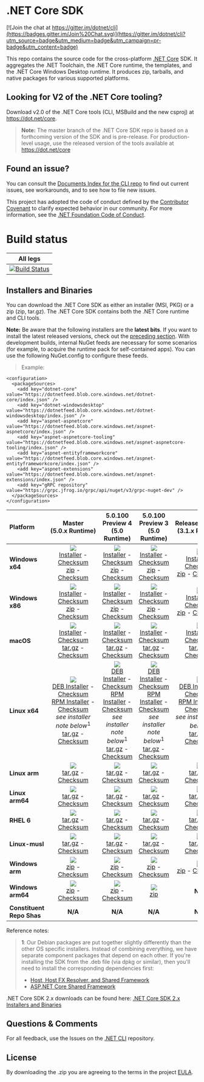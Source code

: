 # .NET Core SDK

[![Join the chat at https://gitter.im/dotnet/cli](https://badges.gitter.im/Join%20Chat.svg)](https://gitter.im/dotnet/cli?utm_source=badge&utm_medium=badge&utm_campaign=pr-badge&utm_content=badge)

This repo contains the source code for the cross-platform [.NET Core](http://github.com/dotnet/core) SDK. It aggregates the .NET Toolchain, the .NET Core runtime, the templates, and the .NET Core Windows Desktop runtime. It produces zip, tarballs, and native packages for various supported platforms.

Looking for V2 of the .NET Core tooling?
----------------------------------------

Download v2.0 of the .NET Core tools (CLI, MSBuild and the new csproj) at https://dot.net/core.

> **Note:** The master branch of the .NET Core SDK repo is based on a forthcoming version of the SDK and is pre-release. For production-level usage, use the
> released version of the tools available at https://dot.net/core

Found an issue?
---------------
You can consult the [Documents Index for the CLI repo](https://github.com/dotnet/cli/blob/master/Documentation/README.md) to find out current issues, see workarounds, and to see how to file new issues.

This project has adopted the code of conduct defined by the [Contributor Covenant](http://contributor-covenant.org/) to clarify expected behavior in our community. For more information, see the [.NET Foundation Code of Conduct](http://www.dotnetfoundation.org/code-of-conduct).

# Build status

|All legs|
|:------:|
|[![Build Status](https://dev.azure.com/dnceng/internal/_apis/build/status/286)](https://dev.azure.com/dnceng/internal/_build?definitionId=286)|

Installers and Binaries
-----------------------

You can download the .NET Core SDK as either an installer (MSI, PKG) or a zip (zip, tar.gz). The .NET Core SDK contains both the .NET Core runtime and CLI tools.

**Note:** Be aware that the following installers are the **latest bits**. If you
want to install the latest released versions, check out the [preceding section](#looking-for-v2-of-the-net-core-tooling).
With development builds, internal NuGet feeds are necessary for some scenarios (for example, to acquire the runtime pack for self-contained apps). You can use the following NuGet.config to configure these feeds.
> Example:

```
<configuration>
  <packageSources>
    <add key="dotnet-core" value="https://dotnetfeed.blob.core.windows.net/dotnet-core/index.json" />
    <add key="dotnet-windowsdesktop" value="https://dotnetfeed.blob.core.windows.net/dotnet-windowsdesktop/index.json" />
    <add key="aspnet-aspnetcore" value="https://dotnetfeed.blob.core.windows.net/aspnet-aspnetcore/index.json" />
    <add key="aspnet-aspnetcore-tooling" value="https://dotnetfeed.blob.core.windows.net/aspnet-aspnetcore-tooling/index.json" />
    <add key="aspnet-entityframeworkcore" value="https://dotnetfeed.blob.core.windows.net/aspnet-entityframeworkcore/index.json" />
    <add key="aspnet-extensions" value="https://dotnetfeed.blob.core.windows.net/aspnet-extensions/index.json" />
    <add key="gRPC repository" value="https://grpc.jfrog.io/grpc/api/nuget/v3/grpc-nuget-dev" />
  </packageSources>
</configuration>
```

| Platform | Master<br>(5.0.x&nbsp;Runtime) | 5.0.100 Preview 4<br>(5.0 Runtime) | 5.0.100 Preview 3<br>(5.0 Runtime) | Release/3.1.3XX<br>(3.1.x Runtime) | Release/3.1.2XX<br>(3.1.x Runtime) | Release/3.1.1XX<br>(3.1.x Runtime) | Release/3.0.1xx<br>(3.0.x Runtime) |
| :--------- | :----------: | :----------: | :----------: | :----------: | :----------: | :----------: | :----------: |
| **Windows x64** | [![][win-x64-badge-master]][win-x64-version-master]<br>[Installer][win-x64-installer-master] - [Checksum][win-x64-installer-checksum-master]<br>[zip][win-x64-zip-master] - [Checksum][win-x64-zip-checksum-master] | [![][win-x64-badge-5.0.1XX-preview4]][win-x64-version-5.0.1XX-preview4]<br>[Installer][win-x64-installer-5.0.1XX-preview4] - [Checksum][win-x64-installer-checksum-5.0.1XX-preview4]<br>[zip][win-x64-zip-5.0.1XX-preview4] - [Checksum][win-x64-zip-checksum-5.0.1XX-preview4] | [![][win-x64-badge-5.0.1XX-preview3]][win-x64-version-5.0.1XX-preview3]<br>[Installer][win-x64-installer-5.0.1XX-preview3] - [Checksum][win-x64-installer-checksum-5.0.1XX-preview3]<br>[zip][win-x64-zip-5.0.1XX-preview3] - [Checksum][win-x64-zip-checksum-5.0.1XX-preview3] | [![][win-x64-badge-3.1.3XX]][win-x64-version-3.1.3XX]<br>[Installer][win-x64-installer-3.1.3XX] - [Checksum][win-x64-installer-checksum-3.1.3XX]<br>[zip][win-x64-zip-3.1.3XX] - [Checksum][win-x64-zip-checksum-3.1.3XX] | [![][win-x64-badge-3.1.2XX]][win-x64-version-3.1.2XX]<br>[Installer][win-x64-installer-3.1.2XX] - [Checksum][win-x64-installer-checksum-3.1.2XX]<br>[zip][win-x64-zip-3.1.2XX] - [Checksum][win-x64-zip-checksum-3.1.2XX] | [![][win-x64-badge-3.1.1XX]][win-x64-version-3.1.1XX]<br>[Installer][win-x64-installer-3.1.1XX] - [Checksum][win-x64-installer-checksum-3.1.1XX]<br>[zip][win-x64-zip-3.1.1XX] - [Checksum][win-x64-zip-checksum-3.1.1XX] | [![][win-x64-badge-3.0.1XX]][win-x64-version-3.0.1XX]<br>[Installer][win-x64-installer-3.0.1XX] - [Checksum][win-x64-installer-checksum-3.0.1XX]<br>[zip][win-x64-zip-3.0.1XX] - [Checksum][win-x64-zip-checksum-3.0.1XX] |
| **Windows x86** | [![][win-x86-badge-master]][win-x86-version-master]<br>[Installer][win-x86-installer-master] - [Checksum][win-x86-installer-checksum-master]<br>[zip][win-x86-zip-master] - [Checksum][win-x86-zip-checksum-master] | [![][win-x86-badge-5.0.1XX-preview4]][win-x86-version-5.0.1XX-preview4]<br>[Installer][win-x86-installer-5.0.1XX-preview4] - [Checksum][win-x86-installer-checksum-5.0.1XX-preview4]<br>[zip][win-x86-zip-5.0.1XX-preview4] - [Checksum][win-x86-zip-checksum-5.0.1XX-preview4] | [![][win-x86-badge-5.0.1XX-preview3]][win-x86-version-5.0.1XX-preview3]<br>[Installer][win-x86-installer-5.0.1XX-preview3] - [Checksum][win-x86-installer-checksum-5.0.1XX-preview3]<br>[zip][win-x86-zip-5.0.1XX-preview3] - [Checksum][win-x86-zip-checksum-5.0.1XX-preview3] | [![][win-x86-badge-3.1.3XX]][win-x86-version-3.1.3XX]<br>[Installer][win-x86-installer-3.1.3XX] - [Checksum][win-x86-installer-checksum-3.1.3XX]<br>[zip][win-x86-zip-3.1.3XX] - [Checksum][win-x86-zip-checksum-3.1.3XX] | [![][win-x86-badge-3.1.2XX]][win-x86-version-3.1.2XX]<br>[Installer][win-x86-installer-3.1.2XX] - [Checksum][win-x86-installer-checksum-3.1.2XX]<br>[zip][win-x86-zip-3.1.2XX] - [Checksum][win-x86-zip-checksum-3.1.2XX] | [![][win-x86-badge-3.1.1XX]][win-x86-version-3.1.1XX]<br>[Installer][win-x86-installer-3.1.1XX] - [Checksum][win-x86-installer-checksum-3.1.1XX]<br>[zip][win-x86-zip-3.1.1XX] - [Checksum][win-x86-zip-checksum-3.1.1XX] | [![][win-x86-badge-3.0.1XX]][win-x86-version-3.0.1XX]<br>[Installer][win-x86-installer-3.0.1XX] - [Checksum][win-x86-installer-checksum-3.0.1XX]<br>[zip][win-x86-zip-3.0.1XX] - [Checksum][win-x86-zip-checksum-3.0.1XX] |
| **macOS** | [![][osx-badge-master]][osx-version-master]<br>[Installer][osx-installer-master] - [Checksum][osx-installer-checksum-master]<br>[tar.gz][osx-targz-master] - [Checksum][osx-targz-checksum-master] | [![][osx-badge-5.0.1XX-preview4]][osx-version-5.0.1XX-preview4]<br>[Installer][osx-installer-5.0.1XX-preview4] - [Checksum][osx-installer-checksum-5.0.1XX-preview4]<br>[tar.gz][osx-targz-5.0.1XX-preview4] - [Checksum][osx-targz-checksum-5.0.1XX-preview4] | [![][osx-badge-5.0.1XX-preview3]][osx-version-5.0.1XX-preview3]<br>[Installer][osx-installer-5.0.1XX-preview3] - [Checksum][osx-installer-checksum-5.0.1XX-preview3]<br>[tar.gz][osx-targz-5.0.1XX-preview3] - [Checksum][osx-targz-checksum-5.0.1XX-preview3] | [![][osx-badge-3.1.3XX]][osx-version-3.1.3XX]<br>[Installer][osx-installer-3.1.3XX] - [Checksum][osx-installer-checksum-3.1.3XX]<br>[tar.gz][osx-targz-3.1.3XX] - [Checksum][osx-targz-checksum-3.1.3XX] | [![][osx-badge-3.1.2XX]][osx-version-3.1.2XX]<br>[Installer][osx-installer-3.1.2XX] - [Checksum][osx-installer-checksum-3.1.2XX]<br>[tar.gz][osx-targz-3.1.2XX] - [Checksum][osx-targz-checksum-3.1.2XX] | [![][osx-badge-3.1.1XX]][osx-version-3.1.1XX]<br>[Installer][osx-installer-3.1.1XX] - [Checksum][osx-installer-checksum-3.1.1XX]<br>[tar.gz][osx-targz-3.1.1XX] - [Checksum][osx-targz-checksum-3.1.1XX] | [![][osx-badge-3.0.1XX]][osx-version-3.0.1XX]<br>[Installer][osx-installer-3.0.1XX] - [Checksum][osx-installer-checksum-3.0.1XX]<br>[tar.gz][osx-targz-3.0.1XX] - [Checksum][osx-targz-checksum-3.0.1XX] |
| **Linux x64** | [![][linux-badge-master]][linux-version-master]<br>[DEB Installer][linux-DEB-installer-master] - [Checksum][linux-DEB-installer-checksum-master]<br>[RPM Installer][linux-RPM-installer-master] - [Checksum][linux-RPM-installer-checksum-master]<br>_see installer note below_<sup>1</sup><br>[tar.gz][linux-targz-master] - [Checksum][linux-targz-checksum-master] | [![][linux-badge-5.0.1XX-preview4]][linux-version-5.0.1XX-preview4]<br>[DEB Installer][linux-DEB-installer-5.0.1XX-preview4] - [Checksum][linux-DEB-installer-checksum-5.0.1XX-preview4]<br>[RPM Installer][linux-RPM-installer-5.0.1XX-preview4] - [Checksum][linux-RPM-installer-checksum-5.0.1XX-preview4]<br>_see installer note below_<sup>1</sup><br>[tar.gz][linux-targz-5.0.1XX-preview4] - [Checksum][linux-targz-checksum-5.0.1XX-preview4] | [![][linux-badge-5.0.1XX-preview3]][linux-version-5.0.1XX-preview3]<br>[DEB Installer][linux-DEB-installer-5.0.1XX-preview3] - [Checksum][linux-DEB-installer-checksum-5.0.1XX-preview3]<br>[RPM Installer][linux-RPM-installer-5.0.1XX-preview3] - [Checksum][linux-RPM-installer-checksum-5.0.1XX-preview3]<br>_see installer note below_<sup>1</sup><br>[tar.gz][linux-targz-5.0.1XX-preview3] - [Checksum][linux-targz-checksum-5.0.1XX-preview3] | [![][linux-badge-3.1.3XX]][linux-version-3.1.3XX]<br>[DEB Installer][linux-DEB-installer-3.1.3XX] - [Checksum][linux-DEB-installer-checksum-3.1.3XX]<br>[RPM Installer][linux-RPM-installer-3.1.3XX] - [Checksum][linux-RPM-installer-checksum-3.1.3XX]<br>_see installer note below_<sup>1</sup><br>[tar.gz][linux-targz-3.1.3XX] - [Checksum][linux-targz-checksum-3.1.3XX] | [![][linux-badge-3.1.2XX]][linux-version-3.1.2XX]<br>[DEB Installer][linux-DEB-installer-3.1.2XX] - [Checksum][linux-DEB-installer-checksum-3.1.2XX]<br>[RPM Installer][linux-RPM-installer-3.1.2XX] - [Checksum][linux-RPM-installer-checksum-3.1.2XX]<br>_see installer note below_<sup>1</sup><br>[tar.gz][linux-targz-3.1.2XX] - [Checksum][linux-targz-checksum-3.1.2XX] | [![][linux-badge-3.1.1XX]][linux-version-3.1.1XX]<br>[DEB Installer][linux-DEB-installer-3.1.1XX] - [Checksum][linux-DEB-installer-checksum-3.1.1XX]<br>[RPM Installer][linux-RPM-installer-3.1.1XX] - [Checksum][linux-RPM-installer-checksum-3.1.1XX]<br>_see installer note below_<sup>1</sup><br>[tar.gz][linux-targz-3.1.1XX] - [Checksum][linux-targz-checksum-3.1.1XX] | [![][linux-badge-3.0.1XX]][linux-version-3.0.1XX]<br>[DEB Installer][linux-DEB-installer-3.0.1XX] - [Checksum][linux-DEB-installer-checksum-3.0.1XX]<br>[RPM Installer][linux-RPM-installer-3.0.1XX] - [Checksum][linux-RPM-installer-checksum-3.0.1XX]<br>_see installer note below_<sup>1</sup><br>[tar.gz][linux-targz-3.0.1XX] - [Checksum][linux-targz-checksum-3.0.1XX] |
| **Linux arm** | [![][linux-arm-badge-master]][linux-arm-version-master]<br>[tar.gz][linux-arm-targz-master] - [Checksum][linux-arm-targz-checksum-master] | [![][linux-arm-badge-5.0.1XX-preview4]][linux-arm-version-5.0.1XX-preview4]<br>[tar.gz][linux-arm-targz-5.0.1XX-preview4] - [Checksum][linux-arm-targz-checksum-5.0.1XX-preview4] | [![][linux-arm-badge-5.0.1XX-preview3]][linux-arm-version-5.0.1XX-preview3]<br>[tar.gz][linux-arm-targz-5.0.1XX-preview3] - [Checksum][linux-arm-targz-checksum-5.0.1XX-preview3] | [![][linux-arm-badge-3.1.3XX]][linux-arm-version-3.1.3XX]<br>[tar.gz][linux-arm-targz-3.1.3XX] - [Checksum][linux-arm-targz-checksum-3.1.3XX] | [![][linux-arm-badge-3.1.2XX]][linux-arm-version-3.1.2XX]<br>[tar.gz][linux-arm-targz-3.1.2XX] - [Checksum][linux-arm-targz-checksum-3.1.2XX] | [![][linux-arm-badge-3.1.1XX]][linux-arm-version-3.1.1XX]<br>[tar.gz][linux-arm-targz-3.1.1XX] - [Checksum][linux-arm-targz-checksum-3.1.1XX] | [![][linux-arm-badge-3.0.1XX]][linux-arm-version-3.0.1XX]<br>[tar.gz][linux-arm-targz-3.0.1XX] - [Checksum][linux-arm-targz-checksum-3.0.1XX] |
| **Linux arm64** | [![][linux-arm64-badge-master]][linux-arm64-version-master]<br>[tar.gz][linux-arm64-targz-master] - [Checksum][linux-arm64-targz-checksum-master] | [![][linux-arm64-badge-5.0.1XX-preview4]][linux-arm64-version-5.0.1XX-preview4]<br>[tar.gz][linux-arm64-targz-5.0.1XX-preview4] - [Checksum][linux-arm64-targz-checksum-5.0.1XX-preview4] | [![][linux-arm64-badge-5.0.1XX-preview3]][linux-arm64-version-5.0.1XX-preview3]<br>[tar.gz][linux-arm64-targz-5.0.1XX-preview3] - [Checksum][linux-arm64-targz-checksum-5.0.1XX-preview3] | [![][linux-arm64-badge-3.1.3XX]][linux-arm64-version-3.1.3XX]<br>[tar.gz][linux-arm64-targz-3.1.3XX] - [Checksum][linux-arm64-targz-checksum-3.1.3XX] | [![][linux-arm64-badge-3.1.2XX]][linux-arm64-version-3.1.2XX]<br>[tar.gz][linux-arm64-targz-3.1.2XX] - [Checksum][linux-arm64-targz-checksum-3.1.2XX] | [![][linux-arm64-badge-3.1.1XX]][linux-arm64-version-3.1.1XX]<br>[tar.gz][linux-arm64-targz-3.1.1XX] - [Checksum][linux-arm64-targz-checksum-3.1.1XX] | [![][linux-arm64-badge-3.0.1XX]][linux-arm64-version-3.0.1XX]<br>[tar.gz][linux-arm64-targz-3.0.1XX] - [Checksum][linux-arm64-targz-checksum-3.0.1XX] |
| **RHEL 6** | [![][rhel-6-badge-master]][rhel-6-version-master]<br>[tar.gz][rhel-6-targz-master] - [Checksum][rhel-6-targz-checksum-master] | [![][rhel-6-badge-5.0.1XX-preview4]][rhel-6-version-5.0.1XX-preview4]<br>[tar.gz][rhel-6-targz-5.0.1XX-preview4] - [Checksum][rhel-6-targz-checksum-5.0.1XX-preview4] | [![][rhel-6-badge-5.0.1XX-preview3]][rhel-6-version-5.0.1XX-preview3]<br>[tar.gz][rhel-6-targz-5.0.1XX-preview3] - [Checksum][rhel-6-targz-checksum-5.0.1XX-preview3] | [![][rhel-6-badge-3.1.3XX]][rhel-6-version-3.1.3XX]<br>[tar.gz][rhel-6-targz-3.1.3XX] - [Checksum][rhel-6-targz-checksum-3.1.3XX] | [![][rhel-6-badge-3.1.2XX]][rhel-6-version-3.1.2XX]<br>[tar.gz][rhel-6-targz-3.1.2XX] - [Checksum][rhel-6-targz-checksum-3.1.2XX] | [![][rhel-6-badge-3.1.1XX]][rhel-6-version-3.1.1XX]<br>[tar.gz][rhel-6-targz-3.1.1XX] - [Checksum][rhel-6-targz-checksum-3.1.1XX] | [![][rhel-6-badge-3.0.1XX]][rhel-6-version-3.0.1XX]<br>[tar.gz][rhel-6-targz-3.0.1XX] - [Checksum][rhel-6-targz-checksum-3.0.1XX] |
| **Linux-musl** | [![][linux-musl-badge-master]][linux-musl-version-master]<br>[tar.gz][linux-musl-targz-master] - [Checksum][linux-musl-targz-checksum-master] | [![][linux-musl-badge-5.0.1XX-preview4]][linux-musl-version-5.0.1XX-preview4]<br>[tar.gz][linux-musl-targz-5.0.1XX-preview4] - [Checksum][linux-musl-targz-checksum-5.0.1XX-preview4] | [![][linux-musl-badge-5.0.1XX-preview3]][linux-musl-version-5.0.1XX-preview3]<br>[tar.gz][linux-musl-targz-5.0.1XX-preview3] - [Checksum][linux-musl-targz-checksum-5.0.1XX-preview3] | [![][linux-musl-badge-3.1.3XX]][linux-musl-version-3.1.3XX]<br>[tar.gz][linux-musl-targz-3.1.3XX] - [Checksum][linux-musl-targz-checksum-3.1.3XX] | [![][linux-musl-badge-3.1.2XX]][linux-musl-version-3.1.2XX]<br>[tar.gz][linux-musl-targz-3.1.2XX] - [Checksum][linux-musl-targz-checksum-3.1.2XX] | [![][linux-musl-badge-3.1.1XX]][linux-musl-version-3.1.1XX]<br>[tar.gz][linux-musl-targz-3.1.1XX] - [Checksum][linux-musl-targz-checksum-3.1.1XX] | [![][linux-musl-badge-3.0.1XX]][linux-musl-version-3.0.1XX]<br>[tar.gz][linux-musl-targz-3.0.1XX] - [Checksum][linux-musl-targz-checksum-3.0.1XX] |
| **Windows arm** | [![][win-arm-badge-master]][win-arm-version-master]<br>[zip][win-arm-zip-master] - [Checksum][win-arm-zip-checksum-master] | [![][win-arm-badge-5.0.1XX-preview4]][win-arm-version-5.0.1XX-preview4]<br>[zip][win-arm-zip-5.0.1XX-preview4] - [Checksum][win-arm-zip-checksum-5.0.1XX-preview4] | [![][win-arm-badge-5.0.1XX-preview3]][win-arm-version-5.0.1XX-preview3]<br>[zip][win-arm-zip-5.0.1XX-preview3] - [Checksum][win-arm-zip-checksum-5.0.1XX-preview3] | [![][win-arm-badge-3.1.3XX]][win-arm-version-3.1.3XX]<br>[zip][win-arm-zip-3.1.3XX] - [Checksum][win-arm-zip-checksum-3.1.3XX] | [![][win-arm-badge-3.1.2XX]][win-arm-version-3.1.2XX]<br>[zip][win-arm-zip-3.1.2XX] - [Checksum][win-arm-zip-checksum-3.1.2XX] | [![][win-arm-badge-3.1.1XX]][win-arm-version-3.1.1XX]<br>[zip][win-arm-zip-3.1.1XX] - [Checksum][win-arm-zip-checksum-3.1.1XX] | [![][win-arm-badge-3.0.1XX]][win-arm-version-3.0.1XX]<br>[zip][win-arm-zip-3.0.1XX] - [Checksum][win-arm-zip-checksum-3.0.1XX] |
| **Windows arm64** | [![][win-arm64-badge-master]][win-arm64-version-master]<br>[zip][win-arm64-zip-master] - [Checksum][win-arm64-zip-checksum-master] | [![][win-arm64-badge-5.0.1XX-preview4]][win-arm64-version-5.0.1XX-preview4]<br>[zip][win-arm64-zip-5.0.1XX-preview4] - [Checksum][win-arm64-zip-checksum-5.0.1XX-preview4] | [![][win-arm64-badge-5.0.1XX-preview3]][win-arm64-version-5.0.1XX-preview3]<br>[zip][win-arm64-zip-5.0.1XX-preview3] | **N/A** | **N/A** | **N/A** | **N/A** |
| **Constituent Repo Shas** | **N/A** | **N/A** | **N/A** | **N/A** | **N/A** | **N/A** | [Git SHAs][sdk-shas-2.2.1XX] |

Reference notes:
> **1**: Our Debian packages are put together slightly differently than the other OS specific installers. Instead of combining everything, we have separate component packages that depend on each other. If you're installing the SDK from the .deb file (via dpkg or similar), then you'll need to install the corresponding dependencies first:
> * [Host, Host FX Resolver, and Shared Framework](https://github.com/dotnet/runtime#daily-builds)
> * [ASP.NET Core Shared Framework](https://github.com/aspnet/AspNetCore/blob/master/docs/DailyBuilds.md)

.NET Core SDK 2.x downloads can be found here: [.NET Core SDK 2.x Installers and Binaries](Downloads2.x.md)

[win-x64-badge-master]: https://aka.ms/dotnet/net5/dev/Sdk/win_x64_Release_version_badge.svg
[win-x64-version-master]: https://aka.ms/dotnet/net5/dev/Sdk/productCommit-win-x64.txt
[win-x64-installer-master]: https://aka.ms/dotnet/net5/dev/Sdk/dotnet-sdk-win-x64.exe
[win-x64-installer-checksum-master]: https://aka.ms/dotnet/net5/dev/Sdk/dotnet-sdk-win-x64.exe.sha
[win-x64-zip-master]: https://aka.ms/dotnet/net5/dev/Sdk/dotnet-sdk-win-x64.zip
[win-x64-zip-checksum-master]: https://aka.ms/dotnet/net5/dev/Sdk/dotnet-sdk-win-x64.zip.sha

[win-x64-badge-5.0.1XX-preview4]: https://aka.ms/dotnet/net5/preview4/Sdk/win_x64_Release_version_badge.svg
[win-x64-version-5.0.1XX-preview4]: https://aka.ms/dotnet/net5/preview4/Sdk/productCommit-win-x64.txt
[win-x64-installer-5.0.1XX-preview4]: https://aka.ms/dotnet/net5/preview4/Sdk/dotnet-sdk-win-x64.exe
[win-x64-installer-checksum-5.0.1XX-preview4]: https://aka.ms/dotnet/net5/preview4/Sdk/dotnet-sdk-win-x64.exe.sha
[win-x64-zip-5.0.1XX-preview4]: https://aka.ms/dotnet/net5/preview4/Sdk/dotnet-sdk-win-x64.zip
[win-x64-zip-checksum-5.0.1XX-preview4]: https://aka.ms/dotnet/net5/preview4/Sdk/dotnet-sdk-win-x64.zip.sha

[win-x64-badge-5.0.1XX-preview3]: https://aka.ms/dotnet/net5/preview3/Sdk/win_x64_Release_version_badge.svg
[win-x64-version-5.0.1XX-preview3]: https://aka.ms/dotnet/net5/preview3/Sdk/productCommit-win-x64.txt
[win-x64-installer-5.0.1XX-preview3]: https://aka.ms/dotnet/net5/preview3/Sdk/dotnet-sdk-win-x64.exe
[win-x64-installer-checksum-5.0.1XX-preview3]: https://aka.ms/dotnet/net5/preview3/Sdk/dotnet-sdk-win-x64.exe.sha
[win-x64-zip-5.0.1XX-preview3]: https://aka.ms/dotnet/net5/preview3/Sdk/dotnet-sdk-win-x64.zip
[win-x64-zip-checksum-5.0.1XX-preview3]: https://aka.ms/dotnet/net5/preview3/Sdk/dotnet-sdk-win-x64.zip.sha

[win-x64-badge-3.1.3XX]: https://dotnetcli.blob.core.windows.net/dotnet/Sdk/release/3.1.3xx/win_x64_Release_version_badge.svg
[win-x64-version-3.1.3XX]: https://dotnetcli.blob.core.windows.net/dotnet/Sdk/release/3.1.3xx/latest.version
[win-x64-installer-3.1.3XX]: https://dotnetcli.blob.core.windows.net/dotnet/Sdk/release/3.1.3xx/dotnet-sdk-latest-win-x64.exe
[win-x64-installer-checksum-3.1.3XX]: https://dotnetclichecksums.blob.core.windows.net/dotnet/Sdk/release/3.1.3xx/dotnet-sdk-latest-win-x64.exe.sha
[win-x64-zip-3.1.3XX]: https://dotnetcli.blob.core.windows.net/dotnet/Sdk/release/3.1.3xx/dotnet-sdk-latest-win-x64.zip
[win-x64-zip-checksum-3.1.3XX]: https://dotnetclichecksums.blob.core.windows.net/dotnet/Sdk/release/3.1.3xx/dotnet-sdk-latest-win-x64.zip.sha

[win-x64-badge-3.1.2XX]: https://dotnetcli.blob.core.windows.net/dotnet/Sdk/release/3.1.2xx/win_x64_Release_version_badge.svg
[win-x64-version-3.1.2XX]: https://dotnetcli.blob.core.windows.net/dotnet/Sdk/release/3.1.2xx/latest.version
[win-x64-installer-3.1.2XX]: https://dotnetcli.blob.core.windows.net/dotnet/Sdk/release/3.1.2xx/dotnet-sdk-latest-win-x64.exe
[win-x64-installer-checksum-3.1.2XX]: https://dotnetclichecksums.blob.core.windows.net/dotnet/Sdk/release/3.1.2xx/dotnet-sdk-latest-win-x64.exe.sha
[win-x64-zip-3.1.2XX]: https://dotnetcli.blob.core.windows.net/dotnet/Sdk/release/3.1.2xx/dotnet-sdk-latest-win-x64.zip
[win-x64-zip-checksum-3.1.2XX]: https://dotnetclichecksums.blob.core.windows.net/dotnet/Sdk/release/3.1.2xx/dotnet-sdk-latest-win-x64.zip.sha

[win-x64-badge-3.1.1XX]: https://dotnetcli.blob.core.windows.net/dotnet/Sdk/release/3.1.1xx/win_x64_Release_version_badge.svg
[win-x64-version-3.1.1XX]: https://dotnetcli.blob.core.windows.net/dotnet/Sdk/release/3.1.1xx/latest.version
[win-x64-installer-3.1.1XX]: https://dotnetcli.blob.core.windows.net/dotnet/Sdk/release/3.1.1xx/dotnet-sdk-latest-win-x64.exe
[win-x64-installer-checksum-3.1.1XX]: https://dotnetclichecksums.blob.core.windows.net/dotnet/Sdk/release/3.1.1xx/dotnet-sdk-latest-win-x64.exe.sha
[win-x64-zip-3.1.1XX]: https://dotnetcli.blob.core.windows.net/dotnet/Sdk/release/3.1.1xx/dotnet-sdk-latest-win-x64.zip
[win-x64-zip-checksum-3.1.1XX]: https://dotnetclichecksums.blob.core.windows.net/dotnet/Sdk/release/3.1.1xx/dotnet-sdk-latest-win-x64.zip.sha

[win-x64-badge-3.0.1XX]: https://dotnetcli.blob.core.windows.net/dotnet/Sdk/release/3.0.1xx/win_x64_Release_version_badge.svg
[win-x64-version-3.0.1XX]: https://dotnetcli.blob.core.windows.net/dotnet/Sdk/release/3.0.1xx/latest.version
[win-x64-installer-3.0.1XX]: https://dotnetcli.blob.core.windows.net/dotnet/Sdk/release/3.0.1xx/dotnet-sdk-latest-win-x64.exe
[win-x64-installer-checksum-3.0.1XX]: https://dotnetclichecksums.blob.core.windows.net/dotnet/Sdk/release/3.0.1xx/dotnet-sdk-latest-win-x64.exe.sha
[win-x64-zip-3.0.1XX]: https://dotnetcli.blob.core.windows.net/dotnet/Sdk/release/3.0.1xx/dotnet-sdk-latest-win-x64.zip
[win-x64-zip-checksum-3.0.1XX]: https://dotnetclichecksums.blob.core.windows.net/dotnet/Sdk/release/3.0.1xx/dotnet-sdk-latest-win-x64.zip.sha

[win-x86-badge-master]: https://aka.ms/dotnet/net5/dev/Sdk/win_x86_Release_version_badge.svg
[win-x86-version-master]: https://aka.ms/dotnet/net5/dev/Sdk/productCommit-win-x86.txt
[win-x86-installer-master]: https://aka.ms/dotnet/net5/dev/Sdk/dotnet-sdk-win-x86.exe
[win-x86-installer-checksum-master]: https://aka.ms/dotnet/net5/dev/Sdk/dotnet-sdk-win-x86.exe.sha
[win-x86-zip-master]: https://aka.ms/dotnet/net5/dev/Sdk/dotnet-sdk-win-x86.zip
[win-x86-zip-checksum-master]: https://aka.ms/dotnet/net5/dev/Sdk/dotnet-sdk-win-x86.zip.sha

[win-x86-badge-5.0.1XX-preview4]: https://aka.ms/dotnet/net5/preview4/Sdk/win_x86_Release_version_badge.svg
[win-x86-version-5.0.1XX-preview4]: https://aka.ms/dotnet/net5/preview4/Sdk/productCommit-win-x86.txt
[win-x86-installer-5.0.1XX-preview4]: https://aka.ms/dotnet/net5/preview4/Sdk/dotnet-sdk-win-x86.exe
[win-x86-installer-checksum-5.0.1XX-preview4]: https://aka.ms/dotnet/net5/preview4/Sdk/dotnet-sdk-win-x86.exe.sha
[win-x86-zip-5.0.1XX-preview4]: https://aka.ms/dotnet/net5/preview4/Sdk/dotnet-sdk-win-x86.zip
[win-x86-zip-checksum-5.0.1XX-preview4]: https://aka.ms/dotnet/net5/preview4/Sdk/dotnet-sdk-win-x86.zip.sha

[win-x86-badge-5.0.1XX-preview3]: https://aka.ms/dotnet/net5/preview3/Sdk/win_x86_Release_version_badge.svg
[win-x86-version-5.0.1XX-preview3]: https://aka.ms/dotnet/net5/preview3/Sdk/productCommit-win-x86.txt
[win-x86-installer-5.0.1XX-preview3]: https://aka.ms/dotnet/net5/preview3/Sdk/dotnet-sdk-win-x86.exe
[win-x86-installer-checksum-5.0.1XX-preview3]: https://aka.ms/dotnet/net5/preview3/Sdk/dotnet-sdk-win-x86.exe.sha
[win-x86-zip-5.0.1XX-preview3]: https://aka.ms/dotnet/net5/preview3/Sdk/dotnet-sdk-win-x86.zip
[win-x86-zip-checksum-5.0.1XX-preview3]: https://aka.ms/dotnet/net5/preview3/Sdk/dotnet-sdk-win-x86.zip.sha

[win-x86-badge-3.1.3XX]: https://dotnetcli.blob.core.windows.net/dotnet/Sdk/release/3.1.3xx/win_x86_Release_version_badge.svg
[win-x86-version-3.1.3XX]: https://dotnetcli.blob.core.windows.net/dotnet/Sdk/release/3.1.3xx/latest.version
[win-x86-installer-3.1.3XX]: https://dotnetcli.blob.core.windows.net/dotnet/Sdk/release/3.1.3xx/dotnet-sdk-latest-win-x86.exe
[win-x86-installer-checksum-3.1.3XX]: https://dotnetclichecksums.blob.core.windows.net/dotnet/Sdk/release/3.1.3xx/dotnet-sdk-latest-win-x86.exe.sha
[win-x86-zip-3.1.3XX]: https://dotnetcli.blob.core.windows.net/dotnet/Sdk/release/3.1.3xx/dotnet-sdk-latest-win-x86.zip
[win-x86-zip-checksum-3.1.3XX]: https://dotnetclichecksums.blob.core.windows.net/dotnet/Sdk/release/3.1.3xx/dotnet-sdk-latest-win-x86.zip.sha

[win-x86-badge-3.1.2XX]: https://dotnetcli.blob.core.windows.net/dotnet/Sdk/release/3.1.2xx/win_x86_Release_version_badge.svg
[win-x86-version-3.1.2XX]: https://dotnetcli.blob.core.windows.net/dotnet/Sdk/release/3.1.2xx/latest.version
[win-x86-installer-3.1.2XX]: https://dotnetcli.blob.core.windows.net/dotnet/Sdk/release/3.1.2xx/dotnet-sdk-latest-win-x86.exe
[win-x86-installer-checksum-3.1.2XX]: https://dotnetclichecksums.blob.core.windows.net/dotnet/Sdk/release/3.1.2xx/dotnet-sdk-latest-win-x86.exe.sha
[win-x86-zip-3.1.2XX]: https://dotnetcli.blob.core.windows.net/dotnet/Sdk/release/3.1.2xx/dotnet-sdk-latest-win-x86.zip
[win-x86-zip-checksum-3.1.2XX]: https://dotnetclichecksums.blob.core.windows.net/dotnet/Sdk/release/3.1.2xx/dotnet-sdk-latest-win-x86.zip.sha

[win-x86-badge-3.1.1XX]: https://dotnetcli.blob.core.windows.net/dotnet/Sdk/release/3.1.1xx/win_x86_Release_version_badge.svg
[win-x86-version-3.1.1XX]: https://dotnetcli.blob.core.windows.net/dotnet/Sdk/release/3.1.1xx/latest.version
[win-x86-installer-3.1.1XX]: https://dotnetcli.blob.core.windows.net/dotnet/Sdk/release/3.1.1xx/dotnet-sdk-latest-win-x86.exe
[win-x86-installer-checksum-3.1.1XX]: https://dotnetclichecksums.blob.core.windows.net/dotnet/Sdk/release/3.1.1xx/dotnet-sdk-latest-win-x86.exe.sha
[win-x86-zip-3.1.1XX]: https://dotnetcli.blob.core.windows.net/dotnet/Sdk/release/3.1.1xx/dotnet-sdk-latest-win-x86.zip
[win-x86-zip-checksum-3.1.1XX]: https://dotnetclichecksums.blob.core.windows.net/dotnet/Sdk/release/3.1.1xx/dotnet-sdk-latest-win-x86.zip.sha

[win-x86-badge-3.0.1XX]: https://dotnetcli.blob.core.windows.net/dotnet/Sdk/release/3.0.1xx/win_x86_Release_version_badge.svg
[win-x86-version-3.0.1XX]: https://dotnetcli.blob.core.windows.net/dotnet/Sdk/release/3.0.1xx/latest.version
[win-x86-installer-3.0.1XX]: https://dotnetcli.blob.core.windows.net/dotnet/Sdk/release/3.0.1xx/dotnet-sdk-latest-win-x86.exe
[win-x86-installer-checksum-3.0.1XX]: https://dotnetclichecksums.blob.core.windows.net/dotnet/Sdk/release/3.0.1xx/dotnet-sdk-latest-win-x86.exe.sha
[win-x86-zip-3.0.1XX]: https://dotnetcli.blob.core.windows.net/dotnet/Sdk/release/3.0.1xx/dotnet-sdk-latest-win-x86.zip
[win-x86-zip-checksum-3.0.1XX]: https://dotnetclichecksums.blob.core.windows.net/dotnet/Sdk/release/3.0.1xx/dotnet-sdk-latest-win-x86.zip.sha

[osx-badge-master]: https://aka.ms/dotnet/net5/dev/Sdk/osx_x64_Release_version_badge.svg
[osx-version-master]: https://aka.ms/dotnet/net5/dev/Sdk/productCommit-osx-x64.txt
[osx-installer-master]: https://aka.ms/dotnet/net5/dev/Sdk/dotnet-sdk-osx-x64.pkg
[osx-installer-checksum-master]: https://aka.ms/dotnet/net5/dev/Sdk/dotnet-sdk-osx-x64.pkg.sha
[osx-targz-master]: https://aka.ms/dotnet/net5/dev/Sdk/dotnet-sdk-osx-x64.tar.gz
[osx-targz-checksum-master]: https://aka.ms/dotnet/net5/dev/Sdk/dotnet-sdk-osx-x64.pkg.tar.gz.sha

[osx-badge-5.0.1XX-preview4]: https://aka.ms/dotnet/net5/preview4/Sdk/osx_x64_Release_version_badge.svg
[osx-version-5.0.1XX-preview4]: https://aka.ms/dotnet/net5/preview4/Sdk/productCommit-osx-x64.txt
[osx-installer-5.0.1XX-preview4]: https://aka.ms/dotnet/net5/preview4/Sdk/dotnet-sdk-osx-x64.pkg
[osx-installer-checksum-5.0.1XX-preview4]: https://aka.ms/dotnet/net5/preview4/Sdk/dotnet-sdk-osx-x64.pkg.sha
[osx-targz-5.0.1XX-preview4]: https://aka.ms/dotnet/net5/preview4/Sdk/dotnet-sdk-osx-x64.tar.gz
[osx-targz-checksum-5.0.1XX-preview4]: https://aka.ms/dotnet/net5/preview4/Sdk/dotnet-sdk-osx-x64.pkg.tar.gz.sha

[osx-badge-5.0.1XX-preview3]: https://aka.ms/dotnet/net5/preview3/Sdk/osx_x64_Release_version_badge.svg
[osx-version-5.0.1XX-preview3]: https://aka.ms/dotnet/net5/preview3/Sdk/productCommit-osx-x64.txt
[osx-installer-5.0.1XX-preview3]: https://aka.ms/dotnet/net5/preview3/Sdk/dotnet-sdk-osx-x64.pkg
[osx-installer-checksum-5.0.1XX-preview3]: https://aka.ms/dotnet/net5/preview3/Sdk/dotnet-sdk-osx-x64.pkg.sha
[osx-targz-5.0.1XX-preview3]: https://aka.ms/dotnet/net5/preview3/Sdk/dotnet-sdk-osx-x64.tar.gz
[osx-targz-checksum-5.0.1XX-preview3]: https://aka.ms/dotnet/net5/preview3/Sdk/dotnet-sdk-osx-x64.pkg.tar.gz.sha

[osx-badge-3.1.3XX]: https://dotnetcli.blob.core.windows.net/dotnet/Sdk/release/3.1.3xx/osx_x64_Release_version_badge.svg
[osx-version-3.1.3XX]: https://dotnetcli.blob.core.windows.net/dotnet/Sdk/release/3.1.3xx/latest.version
[osx-installer-3.1.3XX]: https://dotnetcli.blob.core.windows.net/dotnet/Sdk/release/3.1.3xx/dotnet-sdk-latest-osx-x64.pkg
[osx-installer-checksum-3.1.3XX]: https://dotnetclichecksums.blob.core.windows.net/dotnet/Sdk/release/3.1.3xx/dotnet-sdk-latest-osx-x64.pkg.sha
[osx-targz-3.1.3XX]: https://dotnetcli.blob.core.windows.net/dotnet/Sdk/release/3.1.3xx/dotnet-sdk-latest-osx-x64.tar.gz
[osx-targz-checksum-3.1.3XX]: https://dotnetclichecksums.blob.core.windows.net/dotnet/Sdk/release/3.1.3xx/dotnet-sdk-latest-osx-x64.tar.gz.sha

[osx-badge-3.1.2XX]: https://dotnetcli.blob.core.windows.net/dotnet/Sdk/release/3.1.2xx/osx_x64_Release_version_badge.svg
[osx-version-3.1.2XX]: https://dotnetcli.blob.core.windows.net/dotnet/Sdk/release/3.1.2xx/latest.version
[osx-installer-3.1.2XX]: https://dotnetcli.blob.core.windows.net/dotnet/Sdk/release/3.1.2xx/dotnet-sdk-latest-osx-x64.pkg
[osx-installer-checksum-3.1.2XX]: https://dotnetclichecksums.blob.core.windows.net/dotnet/Sdk/release/3.1.2xx/dotnet-sdk-latest-osx-x64.pkg.sha
[osx-targz-3.1.2XX]: https://dotnetcli.blob.core.windows.net/dotnet/Sdk/release/3.1.2xx/dotnet-sdk-latest-osx-x64.tar.gz
[osx-targz-checksum-3.1.2XX]: https://dotnetclichecksums.blob.core.windows.net/dotnet/Sdk/release/3.1.2xx/dotnet-sdk-latest-osx-x64.tar.gz.sha

[osx-badge-3.1.1XX]: https://dotnetcli.blob.core.windows.net/dotnet/Sdk/release/3.1.1xx/osx_x64_Release_version_badge.svg
[osx-version-3.1.1XX]: https://dotnetcli.blob.core.windows.net/dotnet/Sdk/release/3.1.1xx/latest.version
[osx-installer-3.1.1XX]: https://dotnetcli.blob.core.windows.net/dotnet/Sdk/release/3.1.1xx/dotnet-sdk-latest-osx-x64.pkg
[osx-installer-checksum-3.1.1XX]: https://dotnetclichecksums.blob.core.windows.net/dotnet/Sdk/release/3.1.1xx/dotnet-sdk-latest-osx-x64.pkg.sha
[osx-targz-3.1.1XX]: https://dotnetcli.blob.core.windows.net/dotnet/Sdk/release/3.1.1xx/dotnet-sdk-latest-osx-x64.tar.gz
[osx-targz-checksum-3.1.1XX]: https://dotnetclichecksums.blob.core.windows.net/dotnet/Sdk/release/3.1.1xx/dotnet-sdk-latest-osx-x64.tar.gz.sha

[osx-badge-3.0.1XX]: https://dotnetcli.blob.core.windows.net/dotnet/Sdk/release/3.0.1xx/osx_x64_Release_version_badge.svg
[osx-version-3.0.1XX]: https://dotnetcli.blob.core.windows.net/dotnet/Sdk/release/3.0.1xx/latest.version
[osx-installer-3.0.1XX]: https://dotnetcli.blob.core.windows.net/dotnet/Sdk/release/3.0.1xx/dotnet-sdk-latest-osx-x64.pkg
[osx-installer-checksum-3.0.1XX]: https://dotnetclichecksums.blob.core.windows.net/dotnet/Sdk/release/3.0.1xx/dotnet-sdk-latest-osx-x64.pkg.sha
[osx-targz-3.0.1XX]: https://dotnetcli.blob.core.windows.net/dotnet/Sdk/release/3.0.1xx/dotnet-sdk-latest-osx-x64.tar.gz
[osx-targz-checksum-3.0.1XX]: https://dotnetclichecksums.blob.core.windows.net/dotnet/Sdk/release/3.0.1xx/dotnet-sdk-latest-osx-x64.tar.gz.sha

[linux-badge-master]: https://aka.ms/dotnet/net5/dev/Sdk/linux_x64_Release_version_badge.svg
[linux-version-master]: https://aka.ms/dotnet/net5/dev/Sdk/productCommit-linux-x64.txt
[linux-DEB-installer-master]: https://aka.ms/dotnet/net5/dev/Sdk/dotnet-sdk-x64.deb
[linux-DEB-installer-checksum-master]: https://aka.ms/dotnet/net5/dev/Sdk/dotnet-sdk-x64.deb.sha
[linux-RPM-installer-master]: https://aka.ms/dotnet/net5/dev/Sdk/dotnet-sdk-x64.rpm
[linux-RPM-installer-checksum-master]: https://aka.ms/dotnet/net5/dev/Sdk/dotnet-sdk-x64.rpm.sha
[linux-targz-master]: https://aka.ms/dotnet/net5/dev/Sdk/dotnet-sdk-linux-x64.tar.gz
[linux-targz-checksum-master]: https://aka.ms/dotnet/net5/dev/Sdk/dotnet-sdk-linux-x64.tar.gz.sha

[linux-badge-5.0.1XX-preview4]: https://aka.ms/dotnet/net5/preview4/Sdk/linux_x64_Release_version_badge.svg
[linux-version-5.0.1XX-preview4]: https://aka.ms/dotnet/net5/preview4/Sdk/productCommit-linux-x64.txt
[linux-DEB-installer-5.0.1XX-preview4]: https://aka.ms/dotnet/net5/preview4/Sdk/dotnet-sdk-x64.deb
[linux-DEB-installer-checksum-5.0.1XX-preview4]: https://aka.ms/dotnet/net5/preview4/Sdk/dotnet-sdk-x64.deb.sha
[linux-RPM-installer-5.0.1XX-preview4]: https://aka.ms/dotnet/net5/preview4/Sdk/dotnet-sdk-x64.rpm
[linux-RPM-installer-checksum-5.0.1XX-preview4]: https://aka.ms/dotnet/net5/preview4/Sdk/dotnet-sdk-x64.rpm.sha
[linux-targz-5.0.1XX-preview4]: https://aka.ms/dotnet/net5/preview4/Sdk/dotnet-sdk-linux-x64.tar.gz
[linux-targz-checksum-5.0.1XX-preview4]: https://aka.ms/dotnet/net5/preview4/Sdk/dotnet-sdk-linux-x64.tar.gz.sha

[linux-badge-5.0.1XX-preview3]: https://aka.ms/dotnet/net5/preview3/Sdk/linux_x64_Release_version_badge.svg
[linux-version-5.0.1XX-preview3]: https://aka.ms/dotnet/net5/preview3/Sdk/productCommit-linux-x64.txt
[linux-DEB-installer-5.0.1XX-preview3]: https://aka.ms/dotnet/net5/preview3/Sdk/dotnet-sdk-x64.deb
[linux-DEB-installer-checksum-5.0.1XX-preview3]: https://aka.ms/dotnet/net5/preview3/Sdk/dotnet-sdk-x64.deb.sha
[linux-RPM-installer-5.0.1XX-preview3]: https://aka.ms/dotnet/net5/preview3/Sdk/dotnet-sdk-x64.rpm
[linux-RPM-installer-checksum-5.0.1XX-preview3]: https://aka.ms/dotnet/net5/preview3/Sdk/dotnet-sdk-x64.rpm.sha
[linux-targz-5.0.1XX-preview3]: https://aka.ms/dotnet/net5/preview3/Sdk/dotnet-sdk-linux-x64.tar.gz
[linux-targz-checksum-5.0.1XX-preview3]: https://aka.ms/dotnet/net5/preview3/Sdk/dotnet-sdk-linux-x64.tar.gz.sha

[linux-badge-3.1.3XX]: https://dotnetcli.blob.core.windows.net/dotnet/Sdk/release/3.1.3xx/linux_x64_Release_version_badge.svg
[linux-version-3.1.3XX]: https://dotnetcli.blob.core.windows.net/dotnet/Sdk/release/3.1.3xx/latest.version
[linux-DEB-installer-3.1.3XX]: https://dotnetcli.blob.core.windows.net/dotnet/Sdk/release/3.1.3xx/dotnet-sdk-latest-x64.deb
[linux-DEB-installer-checksum-3.1.3XX]: https://dotnetclichecksums.blob.core.windows.net/dotnet/Sdk/release/3.1.3xx/dotnet-sdk-latest-x64.deb.sha
[linux-RPM-installer-3.1.3XX]: https://dotnetcli.blob.core.windows.net/dotnet/Sdk/release/3.1.3xx/dotnet-sdk-latest-x64.rpm
[linux-RPM-installer-checksum-3.1.3XX]: https://dotnetclichecksums.blob.core.windows.net/dotnet/Sdk/release/3.1.3xx/dotnet-sdk-latest-x64.rpm.sha
[linux-targz-3.1.3XX]: https://dotnetcli.blob.core.windows.net/dotnet/Sdk/release/3.1.3xx/dotnet-sdk-latest-linux-x64.tar.gz
[linux-targz-checksum-3.1.3XX]: https://dotnetclichecksums.blob.core.windows.net/dotnet/Sdk/release/3.1.3xx/dotnet-sdk-latest-linux-x64.tar.gz.sha

[linux-badge-3.1.2XX]: https://dotnetcli.blob.core.windows.net/dotnet/Sdk/release/3.1.2xx/linux_x64_Release_version_badge.svg
[linux-version-3.1.2XX]: https://dotnetcli.blob.core.windows.net/dotnet/Sdk/release/3.1.2xx/latest.version
[linux-DEB-installer-3.1.2XX]: https://dotnetcli.blob.core.windows.net/dotnet/Sdk/release/3.1.2xx/dotnet-sdk-latest-x64.deb
[linux-DEB-installer-checksum-3.1.2XX]: https://dotnetclichecksums.blob.core.windows.net/dotnet/Sdk/release/3.1.2xx/dotnet-sdk-latest-x64.deb.sha
[linux-RPM-installer-3.1.2XX]: https://dotnetcli.blob.core.windows.net/dotnet/Sdk/release/3.1.2xx/dotnet-sdk-latest-x64.rpm
[linux-RPM-installer-checksum-3.1.2XX]: https://dotnetclichecksums.blob.core.windows.net/dotnet/Sdk/release/3.1.2xx/dotnet-sdk-latest-x64.rpm.sha
[linux-targz-3.1.2XX]: https://dotnetcli.blob.core.windows.net/dotnet/Sdk/release/3.1.2xx/dotnet-sdk-latest-linux-x64.tar.gz
[linux-targz-checksum-3.1.2XX]: https://dotnetclichecksums.blob.core.windows.net/dotnet/Sdk/release/3.1.2xx/dotnet-sdk-latest-linux-x64.tar.gz.sha

[linux-badge-3.1.1XX]: https://dotnetcli.blob.core.windows.net/dotnet/Sdk/release/3.1.1xx/linux_x64_Release_version_badge.svg
[linux-version-3.1.1XX]: https://dotnetcli.blob.core.windows.net/dotnet/Sdk/release/3.1.1xx/latest.version
[linux-DEB-installer-3.1.1XX]: https://dotnetcli.blob.core.windows.net/dotnet/Sdk/release/3.1.1xx/dotnet-sdk-latest-x64.deb
[linux-DEB-installer-checksum-3.1.1XX]: https://dotnetclichecksums.blob.core.windows.net/dotnet/Sdk/release/3.1.1xx/dotnet-sdk-latest-x64.deb.sha
[linux-RPM-installer-3.1.1XX]: https://dotnetcli.blob.core.windows.net/dotnet/Sdk/release/3.1.1xx/dotnet-sdk-latest-x64.rpm
[linux-RPM-installer-checksum-3.1.1XX]: https://dotnetclichecksums.blob.core.windows.net/dotnet/Sdk/release/3.1.1xx/dotnet-sdk-latest-x64.rpm.sha
[linux-targz-3.1.1XX]: https://dotnetcli.blob.core.windows.net/dotnet/Sdk/release/3.1.1xx/dotnet-sdk-latest-linux-x64.tar.gz
[linux-targz-checksum-3.1.1XX]: https://dotnetclichecksums.blob.core.windows.net/dotnet/Sdk/release/3.1.1xx/dotnet-sdk-latest-linux-x64.tar.gz.sha

[linux-badge-3.0.1XX]: https://dotnetcli.blob.core.windows.net/dotnet/Sdk/release/3.0.1xx/linux_x64_Release_version_badge.svg
[linux-version-3.0.1XX]: https://dotnetcli.blob.core.windows.net/dotnet/Sdk/release/3.0.1xx/latest.version
[linux-DEB-installer-3.0.1XX]: https://dotnetcli.blob.core.windows.net/dotnet/Sdk/release/3.0.1xx/dotnet-sdk-latest-x64.deb
[linux-DEB-installer-checksum-3.0.1XX]: https://dotnetclichecksums.blob.core.windows.net/dotnet/Sdk/release/3.0.1xx/dotnet-sdk-latest-x64.deb.sha
[linux-RPM-installer-3.0.1XX]: https://dotnetcli.blob.core.windows.net/dotnet/Sdk/release/3.0.1xx/dotnet-sdk-latest-x64.rpm
[linux-RPM-installer-checksum-3.0.1XX]: https://dotnetclichecksums.blob.core.windows.net/dotnet/Sdk/release/3.0.1xx/dotnet-sdk-latest-x64.rpm.sha
[linux-targz-3.0.1XX]: https://dotnetcli.blob.core.windows.net/dotnet/Sdk/release/3.0.1xx/dotnet-sdk-latest-linux-x64.tar.gz
[linux-targz-checksum-3.0.1XX]: https://dotnetclichecksums.blob.core.windows.net/dotnet/Sdk/release/3.0.1xx/dotnet-sdk-latest-linux-x64.tar.gz.sha

[linux-arm-badge-master]: https://aka.ms/dotnet/net5/dev/Sdk/linux_arm_Release_version_badge.svg
[linux-arm-version-master]: https://aka.ms/dotnet/net5/dev/Sdk/productCommit-linux-arm.txt
[linux-arm-targz-master]: https://aka.ms/dotnet/net5/dev/Sdk/dotnet-sdk-linux-arm.tar.gz
[linux-arm-targz-checksum-master]: https://aka.ms/dotnet/net5/dev/Sdk/dotnet-sdk-linux-arm.tar.gz.sha

[linux-arm-badge-5.0.1XX-preview4]: https://aka.ms/dotnet/net5/preview4/Sdk/linux_arm_Release_version_badge.svg
[linux-arm-version-5.0.1XX-preview4]: https://aka.ms/dotnet/net5/preview4/Sdk/productCommit-linux-arm.txt
[linux-arm-targz-5.0.1XX-preview4]: https://aka.ms/dotnet/net5/preview4/Sdk/dotnet-sdk-linux-arm.tar.gz
[linux-arm-targz-checksum-5.0.1XX-preview4]: https://aka.ms/dotnet/net5/preview4/Sdk/dotnet-sdk-linux-arm.tar.gz.sha

[linux-arm-badge-5.0.1XX-preview3]: https://aka.ms/dotnet/net5/preview3/Sdk/linux_arm_Release_version_badge.svg
[linux-arm-version-5.0.1XX-preview3]: https://aka.ms/dotnet/net5/preview3/Sdk/productCommit-linux-arm.txt
[linux-arm-targz-5.0.1XX-preview3]: https://aka.ms/dotnet/net5/preview3/Sdk/dotnet-sdk-linux-arm.tar.gz
[linux-arm-targz-checksum-5.0.1XX-preview3]: https://aka.ms/dotnet/net5/preview3/Sdk/dotnet-sdk-linux-arm.tar.gz.sha

[linux-arm-badge-3.1.3XX]: https://dotnetcli.blob.core.windows.net/dotnet/Sdk/release/3.1.3xx/linux_arm_Release_version_badge.svg
[linux-arm-version-3.1.3XX]: https://dotnetcli.blob.core.windows.net/dotnet/Sdk/release/3.1.3xx/latest.version
[linux-arm-targz-3.1.3XX]: https://dotnetcli.blob.core.windows.net/dotnet/Sdk/release/3.1.3xx/dotnet-sdk-latest-linux-arm.tar.gz
[linux-arm-targz-checksum-3.1.3XX]: https://dotnetclichecksums.blob.core.windows.net/dotnet/Sdk/release/3.1.3xx/dotnet-sdk-latest-linux-arm.tar.gz.sha

[linux-arm-badge-3.1.2XX]: https://dotnetcli.blob.core.windows.net/dotnet/Sdk/release/3.1.2xx/linux_arm_Release_version_badge.svg
[linux-arm-version-3.1.2XX]: https://dotnetcli.blob.core.windows.net/dotnet/Sdk/release/3.1.2xx/latest.version
[linux-arm-targz-3.1.2XX]: https://dotnetcli.blob.core.windows.net/dotnet/Sdk/release/3.1.2xx/dotnet-sdk-latest-linux-arm.tar.gz
[linux-arm-targz-checksum-3.1.2XX]: https://dotnetclichecksums.blob.core.windows.net/dotnet/Sdk/release/3.1.2xx/dotnet-sdk-latest-linux-arm.tar.gz.sha

[linux-arm-badge-3.1.1XX]: https://dotnetcli.blob.core.windows.net/dotnet/Sdk/release/3.1.1xx/linux_arm_Release_version_badge.svg
[linux-arm-version-3.1.1XX]: https://dotnetcli.blob.core.windows.net/dotnet/Sdk/release/3.1.1xx/latest.version
[linux-arm-targz-3.1.1XX]: https://dotnetcli.blob.core.windows.net/dotnet/Sdk/release/3.1.1xx/dotnet-sdk-latest-linux-arm.tar.gz
[linux-arm-targz-checksum-3.1.1XX]: https://dotnetclichecksums.blob.core.windows.net/dotnet/Sdk/release/3.1.1xx/dotnet-sdk-latest-linux-arm.tar.gz.sha

[linux-arm-badge-3.0.1XX]: https://dotnetcli.blob.core.windows.net/dotnet/Sdk/release/3.0.1xx/linux_arm_Release_version_badge.svg
[linux-arm-version-3.0.1XX]: https://dotnetcli.blob.core.windows.net/dotnet/Sdk/release/3.0.1xx/latest.version
[linux-arm-targz-3.0.1XX]: https://dotnetcli.blob.core.windows.net/dotnet/Sdk/release/3.0.1xx/dotnet-sdk-latest-linux-arm.tar.gz
[linux-arm-targz-checksum-3.0.1XX]: https://dotnetclichecksums.blob.core.windows.net/dotnet/Sdk/release/3.0.1xx/dotnet-sdk-latest-linux-arm.tar.gz.sha

[linux-arm64-badge-master]: https://aka.ms/dotnet/net5/dev/Sdk/linux_arm64_Release_version_badge.svg
[linux-arm64-version-master]: https://aka.ms/dotnet/net5/dev/Sdk/productCommit-linux-arm64.txt
[linux-arm64-targz-master]: https://aka.ms/dotnet/net5/dev/Sdk/dotnet-sdk-linux-arm64.tar.gz
[linux-arm64-targz-checksum-master]: https://aka.ms/dotnet/net5/dev/Sdk/dotnet-sdk-linux-arm64.tar.gz.sha

[linux-arm64-badge-5.0.1XX-preview4]: https://aka.ms/dotnet/net5/preview4/Sdk/linux_arm64_Release_version_badge.svg
[linux-arm64-version-5.0.1XX-preview4]: https://aka.ms/dotnet/net5/preview4/Sdk/productCommit-linux-arm64.txt
[linux-arm64-targz-5.0.1XX-preview4]: https://aka.ms/dotnet/net5/preview4/Sdk/dotnet-sdk-linux-arm64.tar.gz
[linux-arm64-targz-checksum-5.0.1XX-preview4]: https://aka.ms/dotnet/net5/preview4/Sdk/dotnet-sdk-linux-arm64.tar.gz.sha

[linux-arm64-badge-5.0.1XX-preview3]: https://aka.ms/dotnet/net5/preview3/Sdk/linux_arm64_Release_version_badge.svg
[linux-arm64-version-5.0.1XX-preview3]: https://aka.ms/dotnet/net5/preview3/Sdk/productCommit-linux-arm64.txt
[linux-arm64-targz-5.0.1XX-preview3]: https://aka.ms/dotnet/net5/preview3/Sdk/dotnet-sdk-linux-arm64.tar.gz
[linux-arm64-targz-checksum-5.0.1XX-preview3]: https://aka.ms/dotnet/net5/preview3/Sdk/dotnet-sdk-linux-arm64.tar.gz.sha

[linux-arm64-badge-3.1.3XX]: https://dotnetcli.blob.core.windows.net/dotnet/Sdk/release/3.1.3xx/linux_arm64_Release_version_badge.svg
[linux-arm64-version-3.1.3XX]: https://dotnetcli.blob.core.windows.net/dotnet/Sdk/release/3.1.3xx/latest.version
[linux-arm64-targz-3.1.3XX]: https://dotnetcli.blob.core.windows.net/dotnet/Sdk/release/3.1.3xx/dotnet-sdk-latest-linux-arm64.tar.gz
[linux-arm64-targz-checksum-3.1.3XX]: https://dotnetclichecksums.blob.core.windows.net/dotnet/Sdk/release/3.1.3xx/dotnet-sdk-latest-linux-arm64.tar.gz.sha

[linux-arm64-badge-3.1.2XX]: https://dotnetcli.blob.core.windows.net/dotnet/Sdk/release/3.1.2xx/linux_arm64_Release_version_badge.svg
[linux-arm64-version-3.1.2XX]: https://dotnetcli.blob.core.windows.net/dotnet/Sdk/release/3.1.2xx/latest.version
[linux-arm64-targz-3.1.2XX]: https://dotnetcli.blob.core.windows.net/dotnet/Sdk/release/3.1.2xx/dotnet-sdk-latest-linux-arm64.tar.gz
[linux-arm64-targz-checksum-3.1.2XX]: https://dotnetclichecksums.blob.core.windows.net/dotnet/Sdk/release/3.1.2xx/dotnet-sdk-latest-linux-arm64.tar.gz.sha

[linux-arm64-badge-3.1.1XX]: https://dotnetcli.blob.core.windows.net/dotnet/Sdk/release/3.1.1xx/linux_arm64_Release_version_badge.svg
[linux-arm64-version-3.1.1XX]: https://dotnetcli.blob.core.windows.net/dotnet/Sdk/release/3.1.1xx/latest.version
[linux-arm64-targz-3.1.1XX]: https://dotnetcli.blob.core.windows.net/dotnet/Sdk/release/3.1.1xx/dotnet-sdk-latest-linux-arm64.tar.gz
[linux-arm64-targz-checksum-3.1.1XX]: https://dotnetclichecksums.blob.core.windows.net/dotnet/Sdk/release/3.1.1xx/dotnet-sdk-latest-linux-arm64.tar.gz.sha

[linux-arm64-badge-3.0.1XX]: https://dotnetcli.blob.core.windows.net/dotnet/Sdk/release/3.0.1xx/linux_arm64_Release_version_badge.svg
[linux-arm64-version-3.0.1XX]: https://dotnetcli.blob.core.windows.net/dotnet/Sdk/release/3.0.1xx/latest.version
[linux-arm64-targz-3.0.1XX]: https://dotnetcli.blob.core.windows.net/dotnet/Sdk/release/3.0.1xx/dotnet-sdk-latest-linux-arm64.tar.gz
[linux-arm64-targz-checksum-3.0.1XX]: https://dotnetclichecksums.blob.core.windows.net/dotnet/Sdk/release/3.0.1xx/dotnet-sdk-latest-linux-arm64.tar.gz.sha

[rhel-6-badge-master]: https://aka.ms/dotnet/net5/dev/Sdk/rhel.6_x64_Release_version_badge.svg
[rhel-6-version-master]: https://aka.ms/dotnet/net5/dev/Sdk/productCommit-rhel.6-x64.txt
[rhel-6-targz-master]: https://aka.ms/dotnet/net5/dev/Sdk/dotnet-sdk-rhel.6-x64.tar.gz
[rhel-6-targz-checksum-master]: https://aka.ms/dotnet/net5/dev/Sdk/dotnet-sdk-rhel.6-x64.tar.gz.sha

[rhel-6-badge-5.0.1XX-preview4]: https://aka.ms/dotnet/net5/preview4/Sdk/rhel.6_x64_Release_version_badge.svg
[rhel-6-version-5.0.1XX-preview4]: https://aka.ms/dotnet/net5/preview4/Sdk/productCommit-rhel.6-x64.txt
[rhel-6-targz-5.0.1XX-preview4]: https://aka.ms/dotnet/net5/preview4/Sdk/dotnet-sdk-rhel.6-x64.tar.gz
[rhel-6-targz-checksum-5.0.1XX-preview4]: https://aka.ms/dotnet/net5/preview4/Sdk/dotnet-sdk-rhel.6-x64.tar.gz.sha

[rhel-6-badge-5.0.1XX-preview3]: https://aka.ms/dotnet/net5/preview3/Sdk/rhel.6_x64_Release_version_badge.svg
[rhel-6-version-5.0.1XX-preview3]: https://aka.ms/dotnet/net5/preview3/Sdk/productCommit-rhel.6-x64.txt
[rhel-6-targz-5.0.1XX-preview3]: https://aka.ms/dotnet/net5/preview3/Sdk/dotnet-sdk-rhel.6-x64.tar.gz
[rhel-6-targz-checksum-5.0.1XX-preview3]: https://aka.ms/dotnet/net5/preview3/Sdk/dotnet-sdk-rhel.6-x64.tar.gz.sha

[rhel-6-badge-3.1.3XX]: https://dotnetcli.blob.core.windows.net/dotnet/Sdk/release/3.1.3xx/rhel.6_x64_Release_version_badge.svg
[rhel-6-version-3.1.3XX]: https://dotnetcli.blob.core.windows.net/dotnet/Sdk/release/3.1.3xx/latest.version
[rhel-6-targz-3.1.3XX]: https://dotnetcli.blob.core.windows.net/dotnet/Sdk/release/3.1.3xx/dotnet-sdk-latest-rhel.6-x64.tar.gz
[rhel-6-targz-checksum-3.1.3XX]: https://dotnetclichecksums.blob.core.windows.net/dotnet/Sdk/release/3.1.3xx/dotnet-sdk-latest-rhel.6-x64.tar.gz.sha

[rhel-6-badge-3.1.2XX]: https://dotnetcli.blob.core.windows.net/dotnet/Sdk/release/3.1.2xx/rhel.6_x64_Release_version_badge.svg
[rhel-6-version-3.1.2XX]: https://dotnetcli.blob.core.windows.net/dotnet/Sdk/release/3.1.2xx/latest.version
[rhel-6-targz-3.1.2XX]: https://dotnetcli.blob.core.windows.net/dotnet/Sdk/release/3.1.2xx/dotnet-sdk-latest-rhel.6-x64.tar.gz
[rhel-6-targz-checksum-3.1.2XX]: https://dotnetclichecksums.blob.core.windows.net/dotnet/Sdk/release/3.1.2xx/dotnet-sdk-latest-rhel.6-x64.tar.gz.sha

[rhel-6-badge-3.1.1XX]: https://dotnetcli.blob.core.windows.net/dotnet/Sdk/release/3.1.1xx/rhel.6_x64_Release_version_badge.svg
[rhel-6-version-3.1.1XX]: https://dotnetcli.blob.core.windows.net/dotnet/Sdk/release/3.1.1xx/latest.version
[rhel-6-targz-3.1.1XX]: https://dotnetcli.blob.core.windows.net/dotnet/Sdk/release/3.1.1xx/dotnet-sdk-latest-rhel.6-x64.tar.gz
[rhel-6-targz-checksum-3.1.1XX]: https://dotnetclichecksums.blob.core.windows.net/dotnet/Sdk/release/3.1.1xx/dotnet-sdk-latest-rhel.6-x64.tar.gz.sha

[rhel-6-badge-3.0.1XX]: https://dotnetcli.blob.core.windows.net/dotnet/Sdk/release/3.0.1xx/rhel.6_x64_Release_version_badge.svg
[rhel-6-version-3.0.1XX]: https://dotnetcli.blob.core.windows.net/dotnet/Sdk/release/3.0.1xx/latest.version
[rhel-6-targz-3.0.1XX]: https://dotnetcli.blob.core.windows.net/dotnet/Sdk/release/3.0.1xx/dotnet-sdk-latest-rhel.6-x64.tar.gz
[rhel-6-targz-checksum-3.0.1XX]: https://dotnetclichecksums.blob.core.windows.net/dotnet/Sdk/release/3.0.1xx/dotnet-sdk-latest-rhel.6-x64.tar.gz.sha

[linux-musl-badge-master]: https://aka.ms/dotnet/net5/dev/Sdk/linux_musl_x64_Release_version_badge.svg
[linux-musl-version-master]: https://aka.ms/dotnet/net5/dev/Sdk/productCommit-linux-musl-x64.txt
[linux-musl-targz-master]: https://aka.ms/dotnet/net5/dev/Sdk/dotnet-sdk-linux-musl-x64.tar.gz
[linux-musl-targz-checksum-master]: https://aka.ms/dotnet/net5/dev/Sdk/dotnet-sdk-linux-musl-x64.tar.gz.sha

[linux-musl-badge-5.0.1XX-preview4]: https://aka.ms/dotnet/net5/preview4/Sdk/linux_musl_x64_Release_version_badge.svg
[linux-musl-version-5.0.1XX-preview4]: https://aka.ms/dotnet/net5/preview4/Sdk/productCommit-linux-musl-x64.txt
[linux-musl-targz-5.0.1XX-preview4]: https://aka.ms/dotnet/net5/preview4/Sdk/dotnet-sdk-linux-musl-x64.tar.gz
[linux-musl-targz-checksum-5.0.1XX-preview4]: https://aka.ms/dotnet/net5/preview4/Sdk/dotnet-sdk-linux-musl-x64.tar.gz.sha

[linux-musl-badge-5.0.1XX-preview3]: https://aka.ms/dotnet/net5/preview3/Sdk/linux_musl_x64_Release_version_badge.svg
[linux-musl-version-5.0.1XX-preview3]: https://aka.ms/dotnet/net5/preview3/Sdk/productCommit-linux-musl-x64.txt
[linux-musl-targz-5.0.1XX-preview3]: https://aka.ms/dotnet/net5/preview3/Sdk/dotnet-sdk-linux-musl-x64.tar.gz
[linux-musl-targz-checksum-5.0.1XX-preview3]: https://aka.ms/dotnet/net5/preview3/Sdk/dotnet-sdk-linux-musl-x64.tar.gz.sha

[linux-musl-badge-3.1.3XX]: https://dotnetcli.blob.core.windows.net/dotnet/Sdk/release/3.1.3xx/linux_musl_x64_Release_version_badge.svg
[linux-musl-version-3.1.3XX]: https://dotnetcli.blob.core.windows.net/dotnet/Sdk/release/3.1.3xx/latest.version
[linux-musl-targz-3.1.3XX]: https://dotnetcli.blob.core.windows.net/dotnet/Sdk/release/3.1.3xx/dotnet-sdk-latest-linux-musl-x64.tar.gz
[linux-musl-targz-checksum-3.1.3XX]: https://dotnetclichecksums.blob.core.windows.net/dotnet/Sdk/release/3.1.3xx/dotnet-sdk-latest-linux-musl-x64.tar.gz.sha

[linux-musl-badge-3.1.2XX]: https://dotnetcli.blob.core.windows.net/dotnet/Sdk/release/3.1.2xx/linux_musl_x64_Release_version_badge.svg
[linux-musl-version-3.1.2XX]: https://dotnetcli.blob.core.windows.net/dotnet/Sdk/release/3.1.2xx/latest.version
[linux-musl-targz-3.1.2XX]: https://dotnetcli.blob.core.windows.net/dotnet/Sdk/release/3.1.2xx/dotnet-sdk-latest-linux-musl-x64.tar.gz
[linux-musl-targz-checksum-3.1.2XX]: https://dotnetclichecksums.blob.core.windows.net/dotnet/Sdk/release/3.1.2xx/dotnet-sdk-latest-linux-musl-x64.tar.gz.sha

[linux-musl-badge-3.1.1XX]: https://dotnetcli.blob.core.windows.net/dotnet/Sdk/release/3.1.1xx/linux_musl_x64_Release_version_badge.svg
[linux-musl-version-3.1.1XX]: https://dotnetcli.blob.core.windows.net/dotnet/Sdk/release/3.1.1xx/latest.version
[linux-musl-targz-3.1.1XX]: https://dotnetcli.blob.core.windows.net/dotnet/Sdk/release/3.1.1xx/dotnet-sdk-latest-linux-musl-x64.tar.gz
[linux-musl-targz-checksum-3.1.1XX]: https://dotnetclichecksums.blob.core.windows.net/dotnet/Sdk/release/3.1.1xx/dotnet-sdk-latest-linux-musl-x64.tar.gz.sha

[linux-musl-badge-3.0.1XX]: https://dotnetcli.blob.core.windows.net/dotnet/Sdk/release/3.0.1xx/linux_musl_x64_Release_version_badge.svg
[linux-musl-version-3.0.1XX]: https://dotnetcli.blob.core.windows.net/dotnet/Sdk/release/3.0.1xx/latest.version
[linux-musl-targz-3.0.1XX]: https://dotnetcli.blob.core.windows.net/dotnet/Sdk/release/3.0.1xx/dotnet-sdk-latest-linux-musl-x64.tar.gz
[linux-musl-targz-checksum-3.0.1XX]: https://dotnetclichecksums.blob.core.windows.net/dotnet/Sdk/release/3.0.1xx/dotnet-sdk-latest-linux-musl-x64.tar.gz.sha

[win-arm-badge-master]: https://aka.ms/dotnet/net5/dev/Sdk/win_arm_Release_version_badge.svg
[win-arm-version-master]: https://aka.ms/dotnet/net5/dev/Sdk/productCommit-win-arm.txt
[win-arm-zip-master]: https://aka.ms/dotnet/net5/dev/Sdk/dotnet-sdk-win-arm.zip
[win-arm-zip-checksum-master]: https://aka.ms/dotnet/net5/dev/Sdk/dotnet-sdk-win-arm.zip.sha

[win-arm-badge-5.0.1XX-preview4]: https://aka.ms/dotnet/net5/preview4/Sdk/win_arm_Release_version_badge.svg
[win-arm-version-5.0.1XX-preview4]: https://aka.ms/dotnet/net5/preview4/Sdk/productCommit-win-arm.txt
[win-arm-zip-5.0.1XX-preview4]: https://aka.ms/dotnet/net5/preview4/Sdk/dotnet-sdk-win-arm.zip
[win-arm-zip-checksum-5.0.1XX-preview4]: https://aka.ms/dotnet/net5/preview4/Sdk/dotnet-sdk-win-arm.zip.sha

[win-arm-badge-5.0.1XX-preview3]: https://aka.ms/dotnet/net5/preview3/Sdk/win_arm_Release_version_badge.svg
[win-arm-version-5.0.1XX-preview3]: https://aka.ms/dotnet/net5/preview3/Sdk/productCommit-win-arm.txt
[win-arm-zip-5.0.1XX-preview3]: https://aka.ms/dotnet/net5/preview3/Sdk/dotnet-sdk-win-arm.zip
[win-arm-zip-checksum-5.0.1XX-preview3]: https://aka.ms/dotnet/net5/preview3/Sdk/dotnet-sdk-win-arm.zip.sha

[win-arm-badge-3.1.3XX]: https://dotnetcli.blob.core.windows.net/dotnet/Sdk/release/3.1.3xx/win_arm_Release_version_badge.svg
[win-arm-version-3.1.3XX]: https://dotnetcli.blob.core.windows.net/dotnet/Sdk/release/3.1.3xx/latest.version
[win-arm-zip-3.1.3XX]: https://dotnetcli.blob.core.windows.net/dotnet/Sdk/release/3.1.3xx/dotnet-sdk-latest-win-arm.zip
[win-arm-zip-checksum-3.1.3XX]: https://dotnetclichecksums.blob.core.windows.net/dotnet/Sdk/release/3.1.3xx/dotnet-sdk-latest-win-arm.zip.sha

[win-arm-badge-3.1.2XX]: https://dotnetcli.blob.core.windows.net/dotnet/Sdk/release/3.1.2xx/win_arm_Release_version_badge.svg
[win-arm-version-3.1.2XX]: https://dotnetcli.blob.core.windows.net/dotnet/Sdk/release/3.1.2xx/latest.version
[win-arm-zip-3.1.2XX]: https://dotnetcli.blob.core.windows.net/dotnet/Sdk/release/3.1.2xx/dotnet-sdk-latest-win-arm.zip
[win-arm-zip-checksum-3.1.2XX]: https://dotnetclichecksums.blob.core.windows.net/dotnet/Sdk/release/3.1.2xx/dotnet-sdk-latest-win-arm.zip.sha

[win-arm-badge-3.1.1XX]: https://dotnetcli.blob.core.windows.net/dotnet/Sdk/release/3.1.1xx/win_arm_Release_version_badge.svg
[win-arm-version-3.1.1XX]: https://dotnetcli.blob.core.windows.net/dotnet/Sdk/release/3.1.1xx/latest.version
[win-arm-zip-3.1.1XX]: https://dotnetcli.blob.core.windows.net/dotnet/Sdk/release/3.1.1xx/dotnet-sdk-latest-win-arm.zip
[win-arm-zip-checksum-3.1.1XX]: https://dotnetclichecksums.blob.core.windows.net/dotnet/Sdk/release/3.1.1xx/dotnet-sdk-latest-win-arm.zip.sha

[win-arm-badge-3.0.1XX]: https://dotnetcli.blob.core.windows.net/dotnet/Sdk/release/3.0.1xx/win_arm_Release_version_badge.svg
[win-arm-version-3.0.1XX]: https://dotnetcli.blob.core.windows.net/dotnet/Sdk/release/3.0.1xx/latest.version
[win-arm-zip-3.0.1XX]: https://dotnetcli.blob.core.windows.net/dotnet/Sdk/release/3.0.1xx/dotnet-sdk-latest-win-arm.zip
[win-arm-zip-checksum-3.0.1XX]: https://dotnetclichecksums.blob.core.windows.net/dotnet/Sdk/release/3.0.1xx/dotnet-sdk-latest-win-arm.zip.sha

[win-arm64-badge-master]: https://aka.ms/dotnet/net5/dev/Sdk/win_arm64_Release_version_badge.svg
[win-arm64-version-master]: https://aka.ms/dotnet/net5/dev/Sdk/productCommit-win-arm64.txt
[win-arm64-zip-master]: https://aka.ms/dotnet/net5/dev/Sdk/dotnet-sdk-win-arm64.zip
[win-arm64-zip-checksum-master]: https://aka.ms/dotnet/net5/dev/Sdk/dotnet-sdk-win-arm64.zip.sha

[win-arm64-badge-5.0.1XX-preview4]: https://aka.ms/dotnet/net5/preview4/Sdk/win_arm64_Release_version_badge.svg
[win-arm64-version-5.0.1XX-preview4]: https://aka.ms/dotnet/net5/preview4/Sdk/productCommit-win-arm64.txt
[win-arm64-zip-5.0.1XX-preview4]: https://aka.ms/dotnet/net5/preview4/Sdk/dotnet-sdk-win-arm64.zip
[win-arm64-zip-checksum-5.0.1XX-preview4]: https://aka.ms/dotnet/net5/preview4/Sdk/dotnet-sdk-win-arm64.zip.sha

[win-arm64-badge-5.0.1XX-preview3]: https://aka.ms/dotnet/net5/preview3/Sdk/win_arm64_Release_version_badge.svg
[win-arm64-version-5.0.1XX-preview3]: https://aka.ms/dotnet/net5/preview3/Sdk/productCommit-win-arm64.txt
[win-arm64-zip-5.0.1XX-preview3]: https://aka.ms/dotnet/net5/preview3/Sdk/dotnet-sdk-win-arm64.zip
[win-arm64-zip-checksum-5.0.1XX-preview3]: https://aka.ms/dotnet/net5/preview3/Sdk/dotnet-sdk-win-arm64.zip.sha

[freebsd-x64-badge-3.1.3XX]: https://dotnetcli.blob.core.windows.net/dotnet/Sdk/release/3.1.3xx/freebsd_x64_Release_version_badge.svg
[freebsd-x64-version-3.1.3XX]: https://dotnetcli.blob.core.windows.net/dotnet/Sdk/release/3.1.3xx/latest.version
[freebsd-x64-zip-3.1.3XX]: https://dotnetcli.blob.core.windows.net/dotnet/Sdk/release/3.1.3xx/dotnet-sdk-latest-freebsd-x64.tar.gz
[freebsd-x64-zip-checksum-3.1.3XX]: https://dotnetclichecksums.blob.core.windows.net/dotnet/Sdk/release/3.1.3xx/dotnet-sdk-latest-freebsd-x64.tar.gz.sha

[freebsd-x64-badge-3.1.2XX]: https://dotnetcli.blob.core.windows.net/dotnet/Sdk/release/3.1.2xx/freebsd_x64_Release_version_badge.svg
[freebsd-x64-version-3.1.2XX]: https://dotnetcli.blob.core.windows.net/dotnet/Sdk/release/3.1.2xx/latest.version
[freebsd-x64-zip-3.1.2XX]: https://dotnetcli.blob.core.windows.net/dotnet/Sdk/release/3.1.2xx/dotnet-sdk-latest-freebsd-x64.tar.gz
[freebsd-x64-zip-checksum-3.1.2XX]: https://dotnetclichecksums.blob.core.windows.net/dotnet/Sdk/release/3.1.2xx/dotnet-sdk-latest-freebsd-x64.tar.gz.sha

[freebsd-x64-badge-3.1.1XX]: https://dotnetcli.blob.core.windows.net/dotnet/Sdk/release/3.1.1xx/freebsd_x64_Release_version_badge.svg
[freebsd-x64-version-3.1.1XX]: https://dotnetcli.blob.core.windows.net/dotnet/Sdk/release/3.1.1xx/latest.version
[freebsd-x64-zip-3.1.1XX]: https://dotnetcli.blob.core.windows.net/dotnet/Sdk/release/3.1.1xx/dotnet-sdk-latest-freebsd-x64.tar.gz
[freebsd-x64-zip-checksum-3.1.1XX]: https://dotnetclichecksums.blob.core.windows.net/dotnet/Sdk/release/3.1.1xx/dotnet-sdk-latest-freebsd-x64.tar.gz.sha

[freebsd-x64-badge-3.0.1XX]: https://dotnetcli.blob.core.windows.net/dotnet/Sdk/release/3.0.1xx/freebsd_x64_Release_version_badge.svg
[freebsd-x64-version-3.0.1XX]: https://dotnetcli.blob.core.windows.net/dotnet/Sdk/release/3.0.1xx/latest.version
[freebsd-x64-zip-3.0.1XX]: https://dotnetcli.blob.core.windows.net/dotnet/Sdk/release/3.0.1xx/dotnet-sdk-latest-freebsd-x64.tar.gz
[freebsd-x64-zip-checksum-3.0.1XX]: https://dotnetclichecksums.blob.core.windows.net/dotnet/Sdk/release/3.0.1xx/dotnet-sdk-latest-freebsd-x64.tar.gz.sha

[sdk-shas-2.2.1XX]: https://github.com/dotnet/versions/tree/master/build-info/dotnet/product/cli/release/2.2#built-repositories



Questions & Comments
--------------------

For all feedback, use the Issues on the [.NET CLI](https://github.com/dotnet/cli) repository.

License
-------

By downloading the .zip you are agreeing to the terms in the project [EULA](https://aka.ms/dotnet-core-eula).

